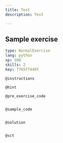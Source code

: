 ```yaml
---
title: Test
description: Test

---
```

## Sample exercise

```yaml
type: NormalExercise
lang: python
xp: 100
skills: 2
key: 7765ff449f
```


`@instructions`

`@hint`

`@pre_exercise_code`
```{python}

```

`@sample_code`
```{python}

```

`@solution`
```{python}

```

`@sct`
```{python}

```
